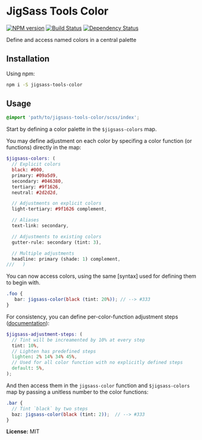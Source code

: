 # JigSass Tools Color
[![NPM version][npm-image]][npm-url]  [![Build Status][travis-image]][travis-url] [![Dependency Status][daviddm-image]][daviddm-url]   

Define and access named colors in a central palette

## Installation

Using npm:

```sh
npm i -S jigsass-tools-color
```

## Usage

```scss
@import 'path/to/jigsass-tools-color/scss/index';
```

Start by defining a color palette in the `$jigsass-colors` map.

You may define adjustment on each color by specifing a color function (or functions)
directly in the map:

```scss
$jigsass-colors: (
  // Explicit colors
  black: #000,
  primary: #09a5d9,
  secondary: #046380,
  tertiary: #9f1626,
  neutral: #2d2d2d,

  // Adjustments on explicit colors
  light-tertiary: #9f1626 complement,

  // Aliases
  text-link: secondary,

  // Adjustments to existing colors
  gutter-rule: secondary (tint: 3),

  // Multiple adjustments
  headline: primary (shade: 1) complement,
///   )
```

You can now access colors, using the same [syntax] used for defining them to begin with.

```scss
.foo {
   bar: jigsass-color(black (tint: 20%)); // --> #333
}
```

For consistency, you can define per-color-function adjustment steps 
([documentation](https://txhawks.github.io/jigsass-tools-color/#variable-jigsass-adjustment-steps)):

```scss
$jigsass-adjustment-steps: (
  // Tint will be increamented by 10% at every step
  tint: 10%,
  // Lighten has predefined steps
  lighten: 2% 14% 34% 45%,
  // Used for all color function with no explicitly defined steps
  default: 5%,
);
```

And then access them in the `jigsass-color` function and `$jigsass-colors` map by 
passing a unitless number to the color functions:
```scss
.bar {
  // Tint `black` by two steps
  baz: jigsass-color(black (tint: 2));  // --> #333
}

```



**License:** MIT



[npm-image]: https://badge.fury.io/js/jigsass-tools-color.svg
[npm-url]: https://npmjs.org/package/jigsass-tools-color

[travis-image]: https://travis-ci.org/TxHawks/jigsass-tools-color.svg?branch=master
[travis-url]: https://travis-ci.org/TxHawks/jigsass-tools-color
[daviddm-image]: https://david-dm.org/TxHawks/jigsass-tools-color.svg?theme=shields.io
[daviddm-url]: https://david-dm.org/TxHawks/jigsass-tools-color

